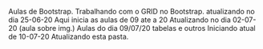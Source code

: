 Aulas de Bootstrap.
Trabalhando com o GRID no Bootstrap.
atualizando no dia 25-06-20
Aqui inicia as aulas de 09 ate a 20
Atualizando no dia 02-07-20 (aula sobre img.)
Aulas do dia 09/07/20 tabelas e outros
Iniciando atual de 10-07-20
Atualizando esta pasta.
